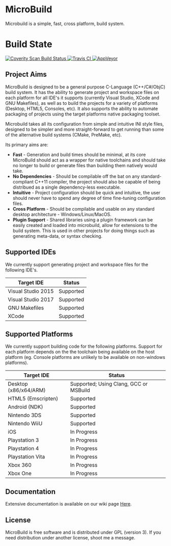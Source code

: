 # MicroBuild
Microbuild is a simple, fast, cross platform, build system.

# Build State
<a href="https://scan.coverity.com/projects/tleonarduk-microbuild">
  <img alt="Coverity Scan Build Status"
       src="https://scan.coverity.com/projects/9720/badge.svg?flat=1"/>
</a>
<a href="https://travis-ci.org/TLeonardUK/MicroBuild">
  <img alt="Travis CI"
       src="https://travis-ci.org/TLeonardUK/MicroBuild.svg?branch=master"/>
</a>
<a href="https://ci.appveyor.com/project/TLeonardUK/microbuild">
  <img alt="AppVeyor"
       src="https://ci.appveyor.com/api/projects/status/dufpylwdhvinr7m7?svg=true"/>
</a>

## Project Aims
MicroBuild is designed to be a general purpose C-Language (C++/C#/ObjC) build system. It has the ability to generate project and workspace files on each platform for all IDE's it supports (currently Visual Studio, XCode and GNU Makefiles), as well as to build the projects for a variety of platforms (Desktop, HTML5, Consoles, etc). It also supports the ability to automate packaging of projects using the target platforms native packaging toolset.

Microbuild takes all its configuration from simple and intuitive INI style files, designed to be simpler and more straight-forward to get running than some of the alternative build systems (CMake, PreMake, etc).

Its primary aims are:

+ __Fast__ - Generation and build times should be minimal, at its core MicroBuild should act as a wrapper for native toolchains and should take no longer to build or generate files than building them natively would take.
+ __No Dependencies__ - Should be compilable off the bat on any standard-compliant C++11 compiler, the project should also be capable of being distribued as a single dependency-less executable.
+ __Intuitive__ - Project configuration should be quick and intuitive, the user should never have to spend any degree of time fine-tuning configuration files.
+ __Cross Platform__ - Should be compilable and usable on any standard desktop architecture - Windows/Linux/MacOS.
+ __Plugin Support__ - Shared libraries using a plugin framework can be easily created and loaded into microbuild, allow for extensions to the build system. This is used in other projects for doing things such as generating meta-data, or syntax checking.

## Supported IDEs
We currently support generating project and workspace files for the following IDE's.

| Target IDE             | Status          |
| ---------------------- | --------------- |
| Visual Studio 2015     | Supported       |
| Visual Studio 2017     | Supported       |
| GNU Makefiles          | Supported       |
| XCode                  | Supported       |

## Supported Platforms
We currently support building code for the following platforms. Support for each platform depends on the the toolchain being available on the host platform (eg. Console platforms are unlikely to be available on non-windows platforms).

| Target IDE             | Status                                       |
| ---------------------- | -------------------------------------------- |
| Desktop (x86/x64/ARM)  | Supported; Using Clang, GCC or MSBuild       |
| HTML5 (Emscripten)     | Supported                                    |
| Android (NDK)          | Supported                                    |
| Nintendo 3DS           | Supported                                    |
| Nintendo WiiU          | Supported                                    |
| iOS                    | In Progress                                  |
| Playstation 3          | In Progress                                  |
| Playstation 4          | In Progress                                  |
| Playstation Vita       | In Progress                                  |
| Xbox 360               | In Progress                                  |
| Xbox One               | In Progress                                  |

## Documentation
Extensive documentation is available on our wiki page <a href="https://github.com/TLeonardUK/MicroBuild/wiki">Here</a>.

## License
MicroBuild is free software and is distributed under GPL (version 3). If you need distribution under another license, shoot me a message.
